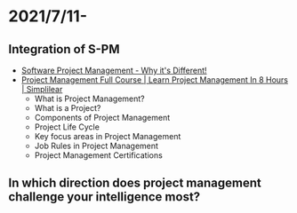 # 2021/7/11- 
## Integration of S-PM
- [Software Project Management - Why it's Different!](https://www.youtube.com/watch?v=TYBVAvWkG6M)
- [Project Management Full Course | Learn Project Management In 8 Hours | Simplilear](https://www.youtube.com/watch?v=uWPIsaYpY7U)
  - What is Project Management?
  - What is a Project?
  - Components of Project Management
  - Project Life Cycle
  - Key focus areas in Project Management
  - Job Rules in Project Management
  - Project Management Certifications
## In which direction does project management challenge your intelligence most?